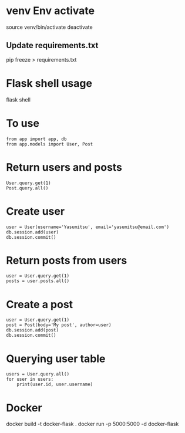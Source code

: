 # venv Env activate

source venv/bin/activate
deactivate

## Update requirements.txt

pip freeze > requirements.txt

# Flask shell usage

flask shell

# To use

    from app import app, db
    from app.models import User, Post

# Return users and posts

    User.query.get(1)
    Post.query.all()

# Create user

    user = User(username='Yasumitsu', email='yasumitsu@email.com')
    db.session.add(user)
    db.session.commit()

# Return posts from users

    user = User.query.get(1)
    posts = user.posts.all()

# Create a post

    user = User.query.get(1)
    post = Post(body='My post', author=user)
    db.session.add(post)
    db.session.commit()

# Querying user table

    users = User.query.all()
    for user in users:
        print(user.id, user.username)

# Docker

docker build -t docker-flask .
docker run -p 5000:5000 -d docker-flask
